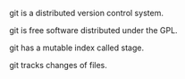 git is a distributed version control system.

git is free software distributed under the GPL.

git has a mutable index called stage.

git tracks changes of files.

